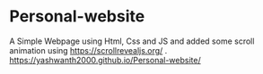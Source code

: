 # Personal-website
A Simple Webpage using Html, Css and JS and added some scroll animation using https://scrollrevealjs.org/ .
https://yashwanth2000.github.io/Personal-website/
